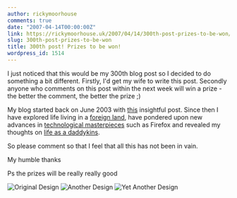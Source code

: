 ```yaml
---
author: rickymoorhouse
comments: true
date: "2007-04-14T00:00:00Z"
link: https://rickymoorhouse.uk/2007/04/14/300th-post-prizes-to-be-won/
slug: 300th-post-prizes-to-be-won
title: 300th post! Prizes to be won!
wordpress_id: 1514
---
```


I just noticed that this would be my 300th blog post so I decided to do something a bit different. Firstly, I'd get my wife to write this post. Secondly anyone who comments on this post within the next week will win a prize - the better the comment, the better the prize ;)




My blog started back on June 2003 with [this](http://rickymoorhouse.uk/2003/06/07/my-new-blog.html) insightful post.  Since then I have explored life living in a [foreign land](/ricky/news/Uruguay), have pondered upon new advances in [technological masterpieces](/ricky/news/Firefox) such as Firefox and revealed my thoughts on [life as a daddykins](/ricky/news/Abigail).




So please comment so that I feel that all this has not been in vain.




My humble thanks




Ps the prizes will be really really good





![Original Design](/ricky/images/300-original.jpg)
![Another Design](/ricky/images/300-2.jpg)
![Yet Another Design](/ricky/images/300-3.jpg)

